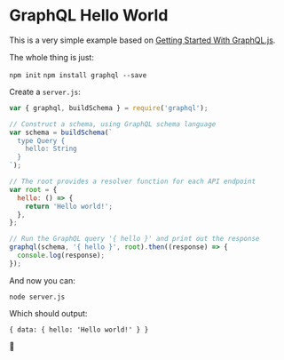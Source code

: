 # GraphQL Hello World

This is a very simple example based on [Getting Started With GraphQL.js](http://graphql.org/graphql-js/).

The whole thing is just:

`npm init`
`npm install graphql --save`

Create a `server.js`:

```javascript
var { graphql, buildSchema } = require('graphql');

// Construct a schema, using GraphQL schema language
var schema = buildSchema(`
  type Query {
    hello: String
  }
`);

// The root provides a resolver function for each API endpoint
var root = {
  hello: () => {
    return 'Hello world!';
  },
};

// Run the GraphQL query '{ hello }' and print out the response
graphql(schema, '{ hello }', root).then((response) => {
  console.log(response);
});
```

And now you can:

`node server.js`

Which should output:
 
`{ data: { hello: 'Hello world!' } }`
 
🎉
